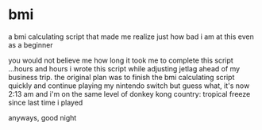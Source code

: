 # bmi
a bmi calculating script that made me realize just how bad i am at this even as a beginner

you would not believe me how long it took me to complete this script
...hours and hours
i wrote this script while adjusting jetlag ahead of my business trip.
the original plan was to finish the bmi calculating script quickly and continue playing my nintendo switch
but guess what, it's now 2:13 am and i'm on the same level of donkey kong country: tropical freeze since last time i played

anyways, good night
